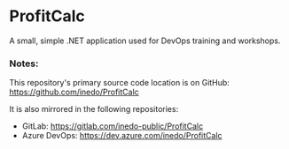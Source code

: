 # ProfitCalc

A small, simple .NET application used for DevOps training and workshops.

### Notes:

This repository's primary source code location is on GitHub: https://github.com/inedo/ProfitCalc

It is also mirrored in the following repositories:

 - GitLab: https://gitlab.com/inedo-public/ProfitCalc
 - Azure DevOps: https://dev.azure.com/inedo/ProfitCalc
